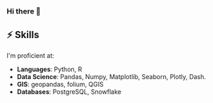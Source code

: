 ### Hi there 👋

## ⚡️ Skills

I'm proficient at:

- **Languages**: Python, R
- **Data Science**: Pandas, Numpy, Matplotlib, Seaborn, Plotly, Dash.
- **GIS**: geopandas, folium, QGIS
- **Databases**: PostgreSQL, Snowflake

<!--
**juanmartinezq/juanmartinezq** is a ✨ _special_ ✨ repository because its `README.md` (this file) appears on your GitHub profile.

Here are some ideas to get you started:

- 🔭 I’m currently working on ...
- 🌱 I’m currently learning ...
- 👯 I’m looking to collaborate on ...
- 🤔 I’m looking for help with ...
- 💬 Ask me about ...
- 📫 How to reach me: ...
- 😄 Pronouns: ...
- ⚡ Fun fact: ...
-->
